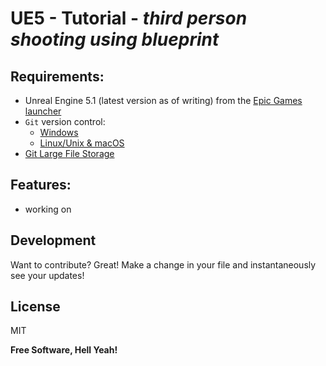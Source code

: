# UE5 - Tutorial -   _third person shooting using blueprint_ 



## **Requirements:**
- Unreal Engine 5.1 (latest version as of writing) from the [Epic Games launcher](https://www.unrealengine.com/en-US/download)
- `Git` version control:
  - [Windows](https://gitforwindows.org/)
  - [Linux/Unix & macOS](https://git-scm.com/downloads)
- [Git Large File Storage](https://git-lfs.github.com/)

## **Features:**

- working on

## Development

Want to contribute? Great!
Make a change in your file and instantaneously see your updates!

## License

MIT

**Free Software, Hell Yeah!**